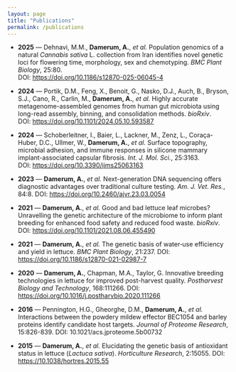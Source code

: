 ```yaml
---
layout: page
title: "Publications"
permalink: /publications
---
```


- **2025** — Dehnavi, M.M., **Damerum, A.**, *et al.* Population genomics of a natural *Cannabis sativa* L. collection from Iran identifies novel genetic loci for flowering time, morphology, sex and chemotyping. *BMC Plant Biology*, 25:80.  
  DOI: https://doi.org/10.1186/s12870-025-06045-4

- **2024** — Portik, D.M., Feng, X., Benoit, G., Nasko, D.J., Auch, B., Bryson, S.J., Cano, R., Carlin, M., **Damerum, A.**, *et al.* Highly accurate metagenome-assembled genomes from human gut microbiota using long-read assembly, binning, and consolidation methods. *bioRxiv*.  
  DOI: https://doi.org/10.1101/2024.05.10.593587

- **2024** — Schoberleitner, I., Baier, L., Lackner, M., Zenz, L., Coraça-Huber, D.C., Ullmer, W., **Damerum, A.**, *et al.* Surface topography, microbial adhesion, and immune responses in silicone mammary implant-associated capsular fibrosis. *Int. J. Mol. Sci.*, 25:3163.  
  DOI: https://doi.org/10.3390/ijms25063163

- **2023** — **Damerum, A.**, *et al.* Next-generation DNA sequencing offers diagnostic advantages over traditional culture testing. *Am. J. Vet. Res.*, 84:8.
  DOI: https://doi.org/10.2460/ajvr.23.03.0054

- **2021** — **Damerum, A.**, *et al.* Good and bad lettuce leaf microbes? Unravelling the genetic architecture of the microbiome to inform plant breeding for enhanced food safety and reduced food waste. *bioRxiv*.  
  DOI: https://doi.org/10.1101/2021.08.06.455490

- **2021** — **Damerum, A.**, *et al.* The genetic basis of water‐use efficiency and yield in lettuce. *BMC Plant Biology*, 21:237.
  DOI: https://doi.org/10.1186/s12870-021-02987-7

- **2020** — **Damerum, A.**, Chapman, M.A., Taylor, G. Innovative breeding technologies in lettuce for improved post-harvest quality. *Postharvest Biology and Technology*, 168:111266.
  DOI: https://doi.org/10.1016/j.postharvbio.2020.111266

- **2016** — Pennington, H.G., Gheorghe, D.M., **Damerum, A.**, *et al.* Interactions between the powdery mildew effector BEC1054 and barley proteins identify candidate host targets. *Journal of Proteome Research*, 15:826-839.
  DOI: 10.1021/acs.jproteome.5b00732

- **2015** — **Damerum, A.**, *et al.* Elucidating the genetic basis of antioxidant status in lettuce (*Lactuca sativa*). *Horticulture Research*, 2:15055.
  DOI: https://10.1038/hortres.2015.55
